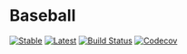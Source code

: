 # Baseball

[![Stable](https://img.shields.io/badge/docs-stable-blue.svg)](https://benelsen.github.io/Baseball.jl/stable)
[![Latest](https://img.shields.io/badge/docs-latest-blue.svg)](https://benelsen.github.io/Baseball.jl/latest)
[![Build Status](https://travis-ci.com/benelsen/Baseball.jl.svg?branch=master)](https://travis-ci.com/benelsen/Baseball.jl)
[![Codecov](https://codecov.io/gh/benelsen/Baseball.jl/branch/master/graph/badge.svg)](https://codecov.io/gh/benelsen/Baseball.jl)
